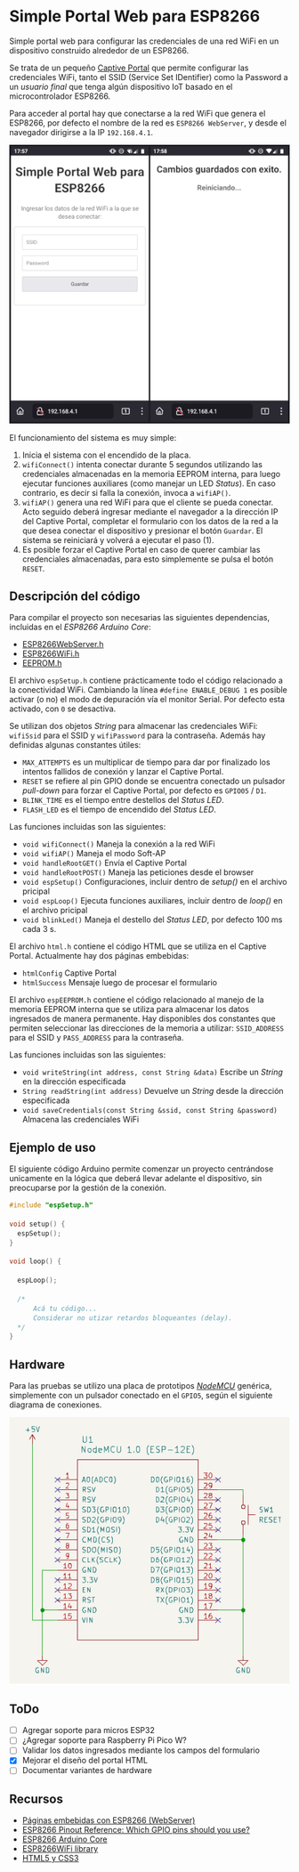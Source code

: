 # Simple Portal Web para ESP8266

Simple portal web para configurar las credenciales de una red WiFi en un dispositivo construido alrededor de un ESP8266.

Se trata de un pequeño [Captive Portal](https://en.wikipedia.org/wiki/Captive_portal) que permite configurar las credenciales WiFi, tanto el SSID (Service Set IDentifier) como la Password a un *usuario final* que tenga algún dispositivo IoT basado en el microcontrolador ESP8266.

Para acceder al portal hay que conectarse a la red WiFi que genera el ESP8266, por defecto el nombre de la red es `ESP8266 WebServer`, y desde el navegador dirigirse a la IP `192.168.4.1`.

![Captive Portal](./docs/Captive_portal.png)

El funcionamiento del sistema es muy simple: 

1. Inicia el sistema con el encendido de la placa.
2. `wifiConnect()` intenta conectar durante 5 segundos utilizando las credenciales almacenadas en la memoria EEPROM interna, para luego ejecutar funciones auxiliares (como manejar un LED *Status*). En caso contrario, es decir si falla la conexión, invoca a `wifiAP()`.
3. `wifiAP()` genera una red WiFi para que el cliente se pueda conectar. Acto seguido deberá ingresar mediante el navegador a la dirección IP del Captive Portal, completar el formulario con los datos de la red a la que desea conectar el dispositivo y presionar el botón `Guardar`. El sistema se reiniciará y volverá a ejecutar el paso (1).
4. Es posible forzar el Captive Portal en caso de querer cambiar las credenciales almacenadas, para esto simplemente se pulsa el botón `RESET`. 

## Descripción del código

Para compilar el proyecto son necesarias las siguientes dependencias, incluidas en el *ESP8266 Arduino Core*:

- [ESP8266WebServer.h](https://github.com/esp8266/ESPWebServer)
- [ESP8266WiFi.h](https://github.com/esp8266/Arduino/tree/master/libraries/ESP8266WiFi)
- [EEPROM.h](https://github.com/esp8266/Arduino/tree/master/libraries/EEPROM)

El archivo `espSetup.h` contiene prácticamente todo el código relacionado a la conectividad WiFi. Cambiando la línea `#define ENABLE_DEBUG 1` es posible activar (o no) el modo de depuración vía el monitor Serial. Por defecto esta activado, con `0` se desactiva.

Se utilizan dos objetos *String* para almacenar las credenciales WiFi: `wifiSsid` para el SSID y `wifiPassword` para la contraseña. Además hay definidas algunas constantes útiles: 

- `MAX_ATTEMPTS` es un multiplicar de tiempo para dar por finalizado los intentos fallidos de conexión y lanzar el Captive Portal.
- `RESET` se refiere al pin GPIO donde se encuentra conectado un pulsador *pull-down* para forzar el Captive Portal, por defecto es `GPIO05` / `D1`.
- `BLINK_TIME` es el tiempo entre destellos del *Status LED*.
- `FLASH_LED` es el tiempo de encendido del *Status LED*.

Las funciones incluidas son las siguientes:

- `void wifiConnect()` Maneja la conexión a la red WiFi
- `void wifiAP()` Maneja el modo Soft-AP
- `void handleRootGET()` Envía el Captive Portal
- `void handleRootPOST()` Maneja las peticiones desde el browser
- `void espSetup()` Configuraciones, incluir dentro de *setup()* en el archivo pricipal
- `void espLoop()` Ejecuta funciones auxiliares, incluir dentro de *loop()* en el archivo pricipal
- `void blinkLed()` Maneja el destello del *Status LED*, por defecto 100 ms cada 3 s.

El archivo `html.h` contiene el código HTML que se utiliza en el Captive Portal. Actualmente hay dos páginas embebidas:

- `htmlConfig` Captive Portal
- `htmlSuccess` Mensaje luego de procesar el formulario

El archivo `espEEPROM.h` contiene el código relacionado al manejo de la memoria EEPROM interna que se utiliza para almacenar los datos ingresados de manera permanente. Hay disponibles dos constantes que permiten seleccionar las direcciones de la memoria a utilizar: `SSID_ADDRESS` para el SSID y `PASS_ADDRESS` para la contraseña.

Las funciones incluidas son las siguientes:

- `void writeString(int address, const String &data)` Escribe un *String* en la dirección especificada
- `String readString(int address)` Devuelve un *String* desde la dirección especificada
- `void saveCredentials(const String &ssid, const String &password)` Almacena las credenciales WiFi

## Ejemplo de uso

El siguiente código Arduino permite comenzar un proyecto centrándose unicamente en la lógica que deberá llevar adelante el dispositivo, sin preocuparse por la gestión de la conexión.

```Cpp
#include "espSetup.h"

void setup() {
  espSetup();
}

void loop() {

  espLoop();

  /*
      Acá tu código...
      Considerar no utizar retardos bloqueantes (delay).
  */
}
```

## Hardware

Para las pruebas se utilizo una placa de prototipos [*NodeMCU*](https://es.wikipedia.org/wiki/NodeMCU) genérica, simplemente con un pulsador conectado en el `GPIO5`, según el siguiente diagrama de conexiones.

![Diagrama esquemático](./docs/NodeMCU_schematic.png)

## ToDo

- [ ] Agregar soporte para micros ESP32
- [ ] ¿Agregar soporte para Raspberry Pi Pico W?
- [ ] Validar los datos ingresados mediante los campos del formulario
- [x] Mejorar el diseño del portal HTML
- [ ] Documentar variantes de hardware

## Recursos

- [Páginas embebidas con ESP8266 (WebServer)](https://blog.tute-avalos.com/2022/08/26/paginas-embebidas-webserver-esp8266/)
- [ESP8266 Pinout Reference: Which GPIO pins should you use?](https://randomnerdtutorials.com/esp8266-pinout-reference-gpios/)
- [ESP8266 Arduino Core ](https://esp8266-arduino-spanish.readthedocs.io/es/latest/index.html)
- [ESP8266WiFi library](https://esp8266-arduino-spanish.readthedocs.io/es/latest/esp8266wifi/readme.html)
- [HTML5 y CSS3](https://www.html6.es/)